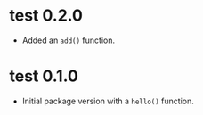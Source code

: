 # test 0.2.0

* Added an `add()` function.

# test 0.1.0

* Initial package version with a `hello()` function.
